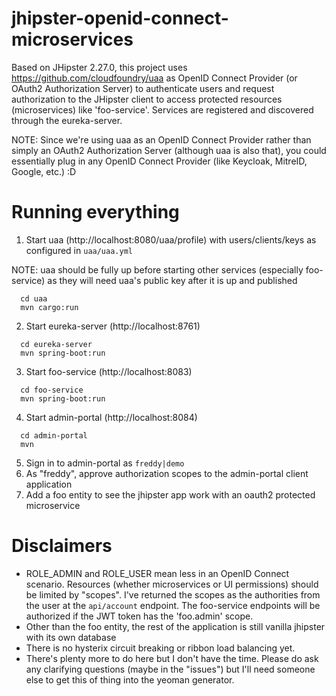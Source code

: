 # jhipster-openid-connect-microservices

Based on JHipster 2.27.0, this project uses https://github.com/cloudfoundry/uaa as OpenID Connect Provider (or OAuth2 Authorization Server) to authenticate users and request authorization to the JHipster client to access protected resources (microservices) like 'foo-service'. Services are registered and discovered through the eureka-server.

NOTE: Since we're using uaa as an OpenID Connect Provider rather than simply an OAuth2 Authorization Server (although uaa is also that), you could essentially plug in any OpenID Connect Provider (like Keycloak, MitreID, Google, etc.) :D

# Running everything
1. Start uaa (http://localhost:8080/uaa/profile) with users/clients/keys as configured in ```uaa/uaa.yml```
  
  NOTE: uaa should be fully up before starting other services (especially foo-service) as they will need uaa's public key after it is up and published

  ```
    cd uaa
    mvn cargo:run
  ```  

2. Start eureka-server (http://localhost:8761)

  ```
    cd eureka-server
    mvn spring-boot:run
  ```

3. Start foo-service (http://localhost:8083)

  ```
    cd foo-service
    mvn spring-boot:run
  ```
  
4. Start admin-portal (http://localhost:8084)

  ```
    cd admin-portal
    mvn
  ```

5. Sign in to admin-portal as ```freddy|demo```
6. As "freddy", approve authorization scopes to the admin-portal client application
7. Add a foo entity to see the jhipster app work with an oauth2 protected microservice

# Disclaimers

* ROLE_ADMIN and ROLE_USER mean less in an OpenID Connect scenario. Resources (whether microservices or UI permissions) should be limited by "scopes". I've returned the scopes as the authorities from the user at the ```api/account``` endpoint. The foo-service endpoints will be authorized if the JWT token has the 'foo.admin' scope.
* Other than the foo entity, the rest of the application is still vanilla jhipster with its own database
* There is no hysterix circuit breaking or ribbon load balancing yet. 
* There's plenty more to do here but I don't have the time. Please do ask any clarifying questions (maybe in the "issues") but I'll need someone else to get this of thing into the yeoman generator.

